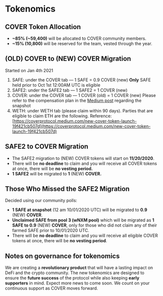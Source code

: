 # Tokenomics

## COVER Token Allocation <a id="a7cc"></a>

* **~85% \(~59,400\)** will be allocated to COVER community members.
* **~15% \(10,800\)** will be reserved for the team, vested through the year.

## \(OLD\) COVER to \(NEW\) COVER Migration <a id="8e70"></a>

Started on Jan 4th 2021

1. SAFE: under the COVER tab — 1 SAFE = 0.9 COVER \(new\) **Only** SAFE held prior to Oct 1st 12:00AM UTC is eligible
2. SAFE2: under the SAFE2 tab — 1 SAFE2 = 1 COVER \(new\)
3. COVER: under the COVER tab — 1 COVER \(old\) = 1 COVER \(new\) Please refer to the compensation plan in the [Medium post](https://coverprotocol.medium.com/compensation-plan-b089d499191e) regarding the snapshot
4. WETH: under WETH tab \(please claim within 90 days\). Parties that are eligible to claim ETH are the following.   Reference: [https://coverprotocol.medium.com/new-cover-token-launch-19f421cb507d](https://coverprotocol.medium.com/new-cover-token-launch-19f421cb507d)

## SAFE2 to COVER Migration <a id="8e70"></a>

* The SAFE2 migration to \(NEW\) COVER tokens will start on **11/20/2020**.
* There will be **no deadline** to claim and you will receive all COVER tokens at once, there will be **no vesting period.**
* **1 SAFE2** will be migrated to **1** \(NEW\) **COVER.**

## Those Who Missed the SAFE2 Migration <a id="b8d6"></a>

Decided using our community polls:

* **1 SAFE at snapshot** \(12 am 10/01/2020 UTC\) will be migrated to **0.9** \(NEW\) **COVER**.
* **Unclaimed SAFE from pool 3 \(wNXM pool\)** which will be migrated as **1 SAFE to 0.9** \(NEW\) **COVER**, only for those who did not claim any of their farmed SAFE prior to 10/01/2020 UTC.
* There will be **no deadline** to claim and you will receive all eligible COVER tokens at once, there will be **no vesting period**.

## Notes on governance for tokenomics <a id="8702"></a>

We are creating a **revolutionary product** that will have a lasting impact on DeFi and the crypto community. The new tokenomics are designed to ensure the **future success** of the protocol while also keeping **early supporters** in mind. Expect more news to come soon. We count on your continuous support as COVER moves forward.

